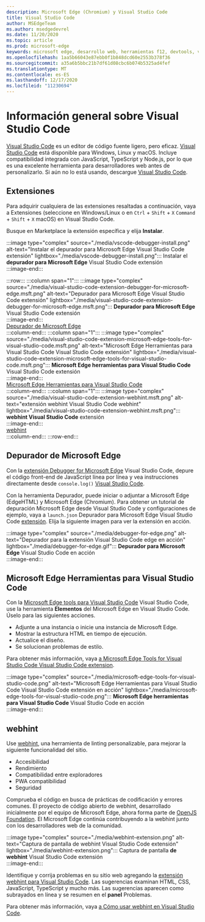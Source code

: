 ```yaml
---
description: Microsoft Edge (Chromium) y Visual Studio Code
title: Visual Studio Code
author: MSEdgeTeam
ms.author: msedgedevrel
ms.date: 11/20/2020
ms.topic: article
ms.prod: microsoft-edge
keywords: microsoft edge, desarrollo web, herramientas f12, devtools, vs code, visual studio code, debugger, webhint
ms.openlocfilehash: 1aa5b66043e87ebb0f1b848dcd60e2553b378f36
ms.sourcegitcommit: a35a6b5bbc21b7df61d08cbc6b074b5325ad4fef
ms.translationtype: MT
ms.contentlocale: es-ES
ms.lasthandoff: 12/17/2020
ms.locfileid: "11230694"
---
```

# Información general sobre Visual Studio Code  

[Visual Studio Code][VisualStudioCodeDocs] es un editor de código fuente ligero, pero eficaz.  [Visual Studio Code][VisualStudioCodeDocs] está disponible para Windows, Linux y macOS.  Incluye compatibilidad integrada con JavaScript, TypeScript y Node.js, por lo que es una excelente herramienta para desarrolladores web antes de personalizarlo.  Si aún no lo está usando, descargue [Visual Studio Code][VisualstudioCode].  

##  <a name="extensions"></a>Extensiones  

<!--todo: We want to put something like the tiles for extensions Visual Studio Code uses on this page https://code.visualstudio.com/Docs#top-extensions but I don't think this is a markdown page.  I think it's a web page.  I couldn't find anything in https://github.com/Microsoft/vscode-docs that looks like this page. In the meantime, here's what I've come up with: -->  

Para adquirir cualquiera de las extensiones resaltadas a continuación, vaya a Extensiones \(seleccione en Windows/Linux o en `Ctrl` + `Shift` + `X` `Command` + `Shift` + `X` macOS\) en Visual Studio Code.  

Busque en Marketplace la extensión específica y elija **Instalar**.  

:::image type="complex" source="./media/vscode-debugger-install.png" alt-text="Instalar el depurador para Microsoft Edge Visual Studio Code extensión" lightbox="./media/vscode-debugger-install.png":::
   Instalar el **depurador para Microsoft Edge** Visual Studio Code extensión  
:::image-end:::  

:::row:::
   :::column span="1":::
      :::image type="complex" source="./media/visual-studio-code-extension-debugger-for-microsoft-edge.msft.png" alt-text="Depurador para Microsoft Edge Visual Studio Code extensión" lightbox="./media/visual-studio-code-extension-debugger-for-microsoft-edge.msft.png":::
         **Depurador para Microsoft Edge** Visual Studio Code extensión  
      :::image-end:::  
      [Depurador de Microsoft Edge](#debugger-for-microsoft-edge)  
   :::column-end:::
   :::column span="1":::
      :::image type="complex" source="./media/visual-studio-code-extension-microsoft-edge-tools-for-visual-studio-code.msft.png" alt-text="Microsoft Edge Herramientas para Visual Studio Code Visual Studio Code extensión" lightbox="./media/visual-studio-code-extension-microsoft-edge-tools-for-visual-studio-code.msft.png":::
         **Microsoft Edge herramientas para Visual Studio Code** Visual Studio Code extensión  
      :::image-end:::  
      [Microsoft Edge Herramientas para Visual Studio Code](#microsoft-edge-tools-for-visual-studio-code)  
   :::column-end:::
   :::column span="1":::
      :::image type="complex" source="./media/visual-studio-code-extension-webhint.msft.png" alt-text="extensión webhint Visual Studio Code webhint" lightbox="./media/visual-studio-code-extension-webhint.msft.png":::
         **webhint Visual Studio Code** extensión  
      :::image-end:::  
      [webhint](#webhint)  
   :::column-end:::
:::row-end:::  

##  <a name="debugger-for-microsoft-edge"></a>Depurador de Microsoft Edge  

Con la [extensión Debugger for Microsoft Edge][VisualstudioMarketplaceDebuggerMicrosoftEdge] Visual Studio Code, depure el código front-end de JavaScript línea por línea y vea instrucciones directamente desde `console.log()` [Visual Studio Code][VisualstudioCode].  
      
Con la herramienta Depurador, puede iniciar o adjuntar a Microsoft Edge \(EdgeHTML\) y Microsoft Edge \(Chromium\).  Para obtener un tutorial de depuración Microsoft Edge desde Visual Studio Code y configuraciones de ejemplo, vaya a `launch.json` Depurador para Microsoft Edge Visual Studio Code [extensión][VisualStudioCodeDebuggerEdge].  Elija la siguiente imagen para ver la extensión en acción.  

:::image type="complex" source="./media/debugger-for-edge.png" alt-text="Depurador para la extensión Visual Studio Code edge en acción" lightbox="./media/debugger-for-edge.gif":::
   **Depurador para Microsoft Edge** Visual Studio Code en acción  
:::image-end:::  

##  <a name="microsoft-edge-tools-for-visual-studio-code"></a>Microsoft Edge Herramientas para Visual Studio Code

Con la [Microsoft Edge tools para Visual Studio Code][VisualstudioMarketplaceMicrosoftEdgeToolsVisualStudioCode] Visual Studio Code, use la herramienta **Elementos** del Microsoft Edge en Visual Studio Code.  Úselo para las siguientes acciones.  

*   Adjunte a una instancia o inicie una instancia de Microsoft Edge.  
*   Mostrar la estructura HTML en tiempo de ejecución.  
*   Actualice el diseño.  
*   Se solucionan problemas de estilo.  
    
Para obtener más información, vaya [a Microsoft Edge Tools for Visual Studio Code Visual Studio Code extension][VisualStudioCodeMicrosoftEdgeDevtoolsExtension].  <!--  Choose the following image to see the extension in action.  -->  
      
:::image type="complex" source="./media/microsoft-edge-tools-for-visual-studio-code.png" alt-text="Microsoft Edge Herramientas para Visual Studio Code Visual Studio Code extensión en acción" lightbox="./media/microsoft-edge-tools-for-visual-studio-code.png":::
   **Microsoft Edge herramientas para Visual Studio Code** Visual Studio Code en acción  
:::image-end:::  

##  <a name="webhint--"></a>webhint  
      
Use [webhint][WebhintMain], una herramienta de linting personalizable, para mejorar la siguiente funcionalidad del sitio.  

*   Accesibilidad
*   Rendimiento
*   Compatibilidad entre exploradores
*   PWA compatibilidad
*   Seguridad

Comprueba el código en busca de prácticas de codificación y errores comunes. El proyecto de código abierto de webhint, desarrollado inicialmente por el equipo de Microsoft Edge, ahora forma parte de [OpenJS Foundation][OpenjsFoundation].  El Microsoft Edge continúa contribuyendo a la webhint junto con los desarrolladores web de la comunidad.  <!--  Choose the following image to see the extension in action.  -->  
      
:::image type="complex" source="./media/webhint-extension.png" alt-text="Captura de pantalla de webhint Visual Studio Code extensión" lightbox="./media/webhint-extension.png":::
   Captura de pantalla **de webhint** Visual Studio Code extensión  
:::image-end:::  
      
Identifique y corrija problemas en su sitio web agregando la [extensión webhint para Visual Studio Code][VisualstudioMarketplaceWebhint].  Las sugerencias examinan HTML, CSS, JavaScript, TypeScript y mucho más.  Las sugerencias aparecen como subrayados en línea y se resumen en el **panel** Problemas.  
      
Para obtener más información, vaya [a Cómo usar webhint en Visual Studio Code][VisualStudioCodeWebhint].  

<!--links -->  

[VisualStudioCodeDebuggerEdge]: ./debugger-for-edge.md "Depurador para Microsoft Edge Visual Studio Code extensión | Microsoft Docs"  
[VisualStudioCodeMicrosoftEdgeDevtoolsExtension]: ./microsoft-edge-devtools-extension.md "Microsoft Edge DevTools para Visual Studio Code extensión | Microsoft Docs"  
[VisualStudioCodeWebhint]: ./webhint.md "Webhint Visual Studio Code extensión | Microsoft Docs"  

[VisualstudioCode]: https://code.visualstudio.com "Visual Studio Code"  
[VisualStudioCodeDocs]: https://code.visualstudio.com/Docs "Documentación | Visual Studio Code"   

[VisualstudioMarketplaceDebuggerMicrosoftEdge]: https://marketplace.visualstudio.com/items?itemName=msjsdiag.debugger-for-edge "Depurador para Microsoft Edge | Visual Studio Marketplace"  
[VisualstudioMarketplaceMicrosoftEdgeToolsVisualStudioCode]: https://marketplace.visualstudio.com/items?itemName=ms-edgedevtools.vscode-edge-devtools "Herramientas de Microsoft Edge para Visual Studio Code | Visual Studio Marketplace"  

[VisualstudioMarketplaceWebhint]: https://marketplace.visualstudio.com/items?itemName=webhint.vscode-webhint "webhint | Visual Studio Marketplace"  

[WebhintMain]:  https://webhint.io "webhint"  
[OpenjsFoundation]:  https://openjsf.org "OpenJS Foundation"  
